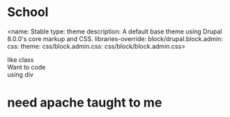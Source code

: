 # School


<name: Stable
type: theme
description: A default base theme using Drupal 8.0.0's core markup and CSS.
libraries-override:
  block/drupal.block.admin:
    css:
      theme:
        css/block.admin.css: css/block/block.admin.css>
		
<div> like class
  </div>
  <div> Want to code
	</div>

<div> using div
	</div>
	<div><h1> need apache taught to me
	</div>
